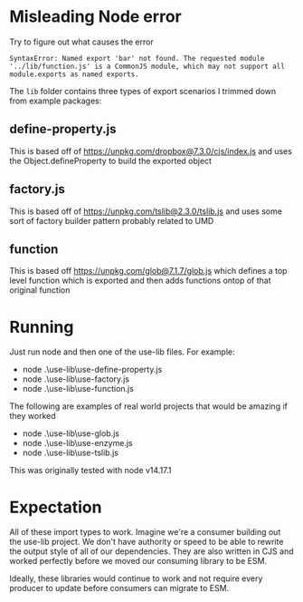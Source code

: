# Misleading Node error

Try to figure out what causes the error

```
SyntaxError: Named export 'bar' not found. The requested module '../lib/function.js' is a CommonJS module, which may not support all module.exports as named exports.
```

The `lib` folder contains three types of export scenarios I trimmed down from example packages:

## define-property.js

This is based off of https://unpkg.com/dropbox@7.3.0/cjs/index.js and uses the Object.defineProperty to build the exported object

## factory.js

This is based off of https://unpkg.com/tslib@2.3.0/tslib.js and uses some sort of factory builder pattern probably related to UMD

## function

This is based off https://unpkg.com/glob@7.1.7/glob.js which defines a top level function which is exported and then adds functions ontop of that original function

# Running

Just run node and then one of the use-lib files. For example:

- node .\use-lib\use-define-property.js
- node .\use-lib\use-factory.js
- node .\use-lib\use-function.js

The following are examples of real world projects that would be amazing if they worked

- node .\use-lib\use-glob.js
- node .\use-lib\use-enzyme.js
- node .\use-lib\use-tslib.js

This was originally tested with node v14.17.1

# Expectation

All of these import types to work. Imagine we're a consumer building out the use-lib project. We don't have authority or speed to be able to rewrite the output style of all of our dependencies. They are also written in CJS and worked perfectly before we moved our consuming library to be ESM.

Ideally, these libraries would continue to work and not require every producer to update before consumers can migrate to ESM.
